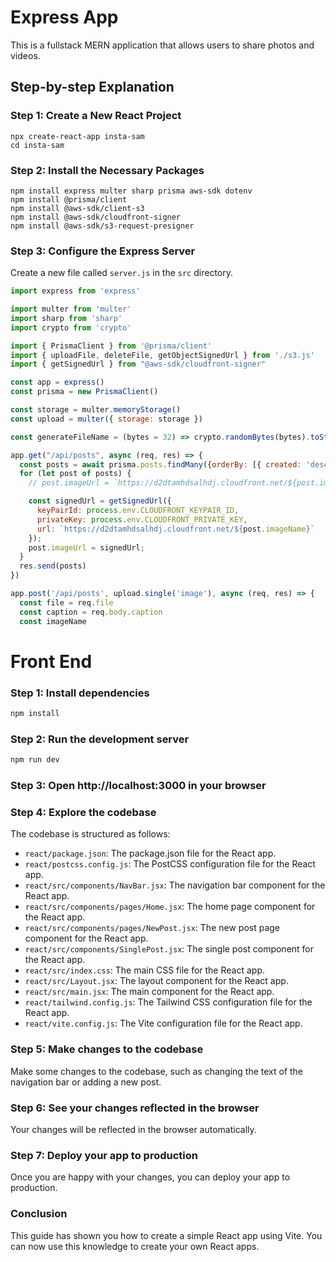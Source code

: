  # Express App

This is a fullstack MERN application that allows users to share photos and videos. 

## Step-by-step Explanation

### Step 1: Create a New React Project

```
npx create-react-app insta-sam
cd insta-sam
```

### Step 2: Install the Necessary Packages

```
npm install express multer sharp prisma aws-sdk dotenv
npm install @prisma/client
npm install @aws-sdk/client-s3
npm install @aws-sdk/cloudfront-signer
npm install @aws-sdk/s3-request-presigner
```

### Step 3: Configure the Express Server

Create a new file called `server.js` in the `src` directory.

```javascript
import express from 'express'

import multer from 'multer'
import sharp from 'sharp'
import crypto from 'crypto'

import { PrismaClient } from '@prisma/client'
import { uploadFile, deleteFile, getObjectSignedUrl } from './s3.js'
import { getSignedUrl } from "@aws-sdk/cloudfront-signer"

const app = express()
const prisma = new PrismaClient()

const storage = multer.memoryStorage()
const upload = multer({ storage: storage })

const generateFileName = (bytes = 32) => crypto.randomBytes(bytes).toString('hex')

app.get("/api/posts", async (req, res) => {
  const posts = await prisma.posts.findMany({orderBy: [{ created: 'desc'}]})
  for (let post of posts) {
    // post.imageUrl = `https://d2dtamhdsalhdj.cloudfront.net/${post.imageName}`

    const signedUrl = getSignedUrl({
      keyPairId: process.env.CLOUDFRONT_KEYPAIR_ID,
      privateKey: process.env.CLOUDFRONT_PRIVATE_KEY,
      url: `https://d2dtamhdsalhdj.cloudfront.net/${post.imageName}`
    });
    post.imageUrl = signedUrl;
  }
  res.send(posts)
})

app.post('/api/posts', upload.single('image'), async (req, res) => {
  const file = req.file
  const caption = req.body.caption
  const imageName
```



 # Front End 

### Step 1: Install dependencies

```sh
npm install
```

### Step 2: Run the development server

```sh
npm run dev
```

### Step 3: Open http://localhost:3000 in your browser

### Step 4: Explore the codebase

The codebase is structured as follows:

* `react/package.json`: The package.json file for the React app.
* `react/postcss.config.js`: The PostCSS configuration file for the React app.
* `react/src/components/NavBar.jsx`: The navigation bar component for the React app.
* `react/src/components/pages/Home.jsx`: The home page component for the React app.
* `react/src/components/pages/NewPost.jsx`: The new post page component for the React app.
* `react/src/components/SinglePost.jsx`: The single post component for the React app.
* `react/src/index.css`: The main CSS file for the React app.
* `react/src/Layout.jsx`: The layout component for the React app.
* `react/src/main.jsx`: The main component for the React app.
* `react/tailwind.config.js`: The Tailwind CSS configuration file for the React app.
* `react/vite.config.js`: The Vite configuration file for the React app.

### Step 5: Make changes to the codebase

Make some changes to the codebase, such as changing the text of the navigation bar or adding a new post.

### Step 6: See your changes reflected in the browser

Your changes will be reflected in the browser automatically.

### Step 7: Deploy your app to production

Once you are happy with your changes, you can deploy your app to production.

### Conclusion

This guide has shown you how to create a simple React app using Vite. You can now use this knowledge to create your own React apps.
